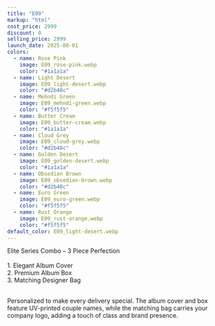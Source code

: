 ```yaml
---
title: "E09"
markup: "html"
cost_price: 2999
discount: 0
selling_price: 2999
launch_date: 2025-08-01
colors:
  - name: Rose Pink
    image: E09_rose-pink.webp
    color: "#1a1a1a"
  - name: Light Desert
    image: E09_light-desert.webp
    color: "#d2b48c"
  - name: Mehndi Green
    image: E09_mehndi-green.webp
    color: "#f5f5f5"
  - name: Butter Cream
    image: E09_butter-cream.webp
    color: "#1a1a1a"
  - name: Cloud Grey
    image: E09_cloud-grey.webp
    color: "#d2b48c"
  - name: Golden Desert
    image: E09_golden-desert.webp
    color: "#1a1a1a"
  - name: Obsedian Brown
    image: E09_obsedian-brown.webp
    color: "#d2b48c"
  - name: Euro Green
    image: E09_euro-green.webp
    color: "#f5f5f5"
  - name: Rust Orange
    image: E09_rust-orange.webp
    color: "#f5f5f5"
default_color: E09_light-desert.webp
---
```


Elite Series Combo – 3 Piece Perfection<br><br> <span class='text-b font-medium text-lime-300 mb-1'> 1. Elegant Album Cover<br> 2. Premium Album Box<br> 3. Matching Designer Bag<br><br> </span> <div class='max-w-xl mx-auto'> Personalized to make every delivery special. The album cover and box feature UV-printed couple names, while the matching bag carries your company logo, adding a touch of class and brand presence. </div>
